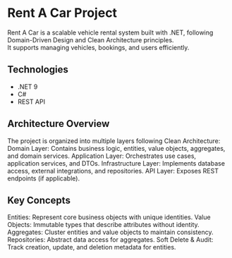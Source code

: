 # Rent A Car Project

Rent A Car is a scalable vehicle rental system built with .NET, following Domain-Driven Design and Clean Architecture principles.  
It supports managing vehicles, bookings, and users efficiently.

## Technologies
- .NET 9
- C#  
- REST API

## Architecture Overview
The project is organized into multiple layers following Clean Architecture:
Domain Layer: Contains business logic, entities, value objects, aggregates, and domain services.
Application Layer: Orchestrates use cases, application services, and DTOs.
Infrastructure Layer: Implements database access, external integrations, and repositories.
API Layer: Exposes REST endpoints (if applicable).

## Key Concepts
Entities: Represent core business objects with unique identities.
Value Objects: Immutable types that describe attributes without identity.
Aggregates: Cluster entities and value objects to maintain consistency.
Repositories: Abstract data access for aggregates.
Soft Delete & Audit: Track creation, update, and deletion metadata for entities.
